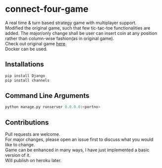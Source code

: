 # connect-four-game
A real time & turn based strategy game with multiplayer support.
<br>Modified the original game, such that few tic-tac-toe functionalities are added. The major/only change shall be user can insert coin at any position rather than column-wise fashion(as in original game).
<br>Check out original game [here](https://en.wikipedia.org/wiki/Connect_Four).
<br>Docker can be used.

## Installations
```bash
pip install Django
pip install channels
```
## Command Line Arguments
```python
python manage.py runserver 0.0.0.0:<portno>
```

## Contributions
Pull requests are welcome. <br>
For major changes, please open an issue first to discuss what you would like to change.<br>
Game can be enhanced in many ways, I have just implemented a basic version of it. <br>
Will publish on heroku later.










